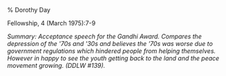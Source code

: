 % Dorothy Day

Fellowship, 4 (March 1975):7-9

*Summary: Acceptance speech for the Gandhi Award. Compares the
depression of the '70s and '30s and believes the '70s was worse due to
government regulations which hindered people from helping themselves.
However in happy to see the youth getting back to the land and the peace
movement growing. (DDLW \#139).*


